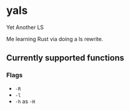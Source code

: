 # yals
Yet Another LS

Me learning Rust via doing a ls rewrite.

## Currently supported functions
### Flags
- ```-R```
- ```-l```
- ```-h``` as ```-H```
